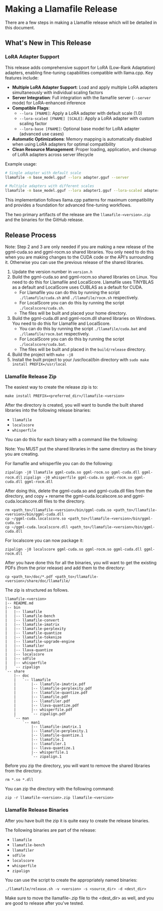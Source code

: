# Making a Llamafile Release

There are a few steps in making a Llamafile release which will be detailed in this document.

## What's New in This Release

### LoRA Adapter Support

This release adds comprehensive support for LoRA (Low-Rank Adaptation) adapters, enabling fine-tuning capabilities compatible with llama.cpp. Key features include:

- **Multiple LoRA Adapter Support**: Load and apply multiple LoRA adapters simultaneously with individual scaling factors
- **Server Integration**: Full integration with the llamafile server (`--server` mode) for LoRA-enhanced inference
- **Compatible Flags**: 
  - `--lora [FNAME]`: Apply a LoRA adapter with default scale (1.0)
  - `--lora-scaled [FNAME] [SCALE]`: Apply a LoRA adapter with custom scaling factor
  - `--lora-base [FNAME]`: Optional base model for LoRA adapter (advanced use cases)
- **Automatic Optimizations**: Memory mapping is automatically disabled when using LoRA adapters for optimal compatibility
- **Clean Resource Management**: Proper loading, application, and cleanup of LoRA adapters across server lifecycle

Example usage:
```bash
# Single adapter with default scale
llamafile -m base_model.gguf --lora adapter.gguf --server

# Multiple adapters with different scales
llamafile -m base_model.gguf --lora adapter1.gguf --lora-scaled adapter2.gguf 0.5 --server
```

This implementation follows llama.cpp patterns for maximum compatibility and provides a foundation for advanced fine-tuning workflows.

The two primary artifacts of the release are the `llamafile-<version>.zip` and the binaries for the GitHub release.

## Release Process

Note: Step 2 and 3 are only needed if you are making a new release of the ggml-cuda.so and ggml-rocm.so shared libraries. You only need to do this when you are making changes to the CUDA code or the API's surrounding it. Otherwise you can use the previous release of the shared libraries.

1. Update the version number in `version.h`
2. Build the ggml-cuda.so and ggml-rocm.so shared libraries on Linux. You need to do this for Llamafile and LocalScore. Llamafile uses TINYBLAS as a default and LocalScore uses CUBLAS as a default for CUDA.
    - For Llamafile you can do this by running the script `./llamafile/cuda.sh` and `./llamafile/rocm.sh` respectively.
    - For LocalScore you can do this by running the script `./localscore/cuda.sh`.
    - The files will be built and placed your home directory.
3. Build the ggml-cuda.dll and ggml-rocm.dll shared libraries on Windows. You need to do this for Llamafile and LocalScore.
    - You can do this by running the script `./llamafile/cuda.bat` and `./llamafile/rocm.bat` respectively.
    - For LocalScore you can do this by running the script `./localscore/cuda.bat`.
    - The files will be built and placed in the `build/release` directory.
4. Build the project with `make -j8`
5. Install the built project to your /usr/local/bin directory with `sudo make install PREFIX=/usr/local`

### Llamafile Release Zip

The easiest way to create the release zip is to:

`make install PREFIX=<preferred_dir>/llamafile-<version>`

After the directory is created, you will want to bundle the built shared libraries into the following release binaries:

- `llamafile`
- `localscore`
- `whisperfile`

You can do this for each binary with a command like the following:

Note: You MUST put the shared libraries in the same directory as the binary you are creating.

For llamafile and whisperfile you can do the following:

`zipalign -j0 llamafile ggml-cuda.so ggml-rocm.so ggml-cuda.dll ggml-rocm.dll`
`zipalign -j0 whisperfile ggml-cuda.so ggml-rocm.so ggml-cuda.dll ggml-rocm.dll`

After doing this, delete the ggml-cuda.so and ggml-cuda.dll files from the directory, and copy + rename the ggml-cuda.localscore.so and ggml-cuda.localscore.dll files to the directory.

```
rm <path_to>/llamafile-<version>/bin/ggml-cuda.so <path_to>/llamafile-<version>/bin/ggml-cuda.dll
cp ~/ggml-cuda.localscore.so <path_to>/llamafile-<version>/bin/ggml-cuda.so
cp ~/ggml-cuda.localscore.dll <path_to>/llamafile-<version>/bin/ggml-cuda.dll
```

For localscore you can now package it:

`zipalign -j0 localscore ggml-cuda.so ggml-rocm.so ggml-cuda.dll ggml-rocm.dll`

After you have done this for all the binaries, you will want to get the existing PDFs (from the prior release) and add them to the directory:

`cp <path_to>/doc/*.pdf <path_to>/llamafile-<version>/share/doc/llamafile/`

The zip is structured as follows.

```
llamafile-<version>
|-- README.md
|-- bin
|   |-- llamafile
|   |-- llamafile-bench
|   |-- llamafile-convert
|   |-- llamafile-imatrix
|   |-- llamafile-perplexity
|   |-- llamafile-quantize
|   |-- llamafile-tokenize
|   |-- llamafile-upgrade-engine
|   |-- llamafiler
|   |-- llava-quantize
|   |-- localscore
|   |-- sdfile
|   |-- whisperfile
|   `-- zipalign
`-- share
    |-- doc
    |   `-- llamafile
    |       |-- llamafile-imatrix.pdf
    |       |-- llamafile-perplexity.pdf
    |       |-- llamafile-quantize.pdf
    |       |-- llamafile.pdf
    |       |-- llamafiler.pdf
    |       |-- llava-quantize.pdf
    |       |-- whisperfile.pdf
    |       `-- zipalign.pdf
    `-- man
        `-- man1
            |-- llamafile-imatrix.1
            |-- llamafile-perplexity.1
            |-- llamafile-quantize.1
            |-- llamafile.1
            |-- llamafiler.1
            |-- llava-quantize.1
            |-- whisperfile.1
            `-- zipalign.1
```

Before you zip the directory, you will want to remove the shared libraries from the directory.

`rm *.so *.dll`

You can zip the directory with the following command:

`zip -r llamafile-<version>.zip llamafile-<version>`

### Llamafile Release Binaries

After you have built the zip it is quite easy to create the release binaries.

The following binaries are part of the release:

- `llamafile`
- `llamafile-bench`
- `llamafiler`
- `sdfile`
- `localscore`
- `whisperfile`
- `zipalign`

You can use the script to create the appropriately named binaries:

`./llamafile/release.sh -v <version> -s <source_dir> -d <dest_dir>`

Make sure to move the llamafile-<version>.zip file to the <dest_dir> as well, and you are good to release after you've tested.
